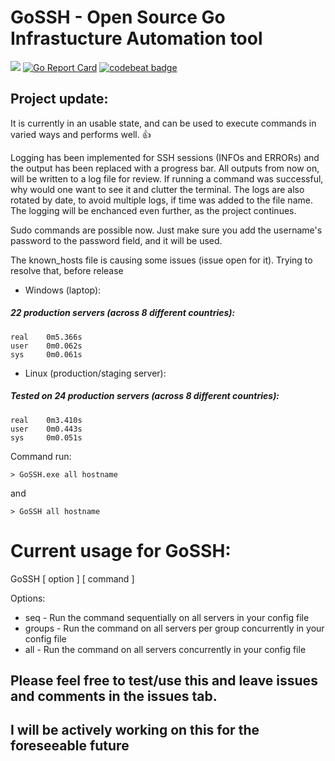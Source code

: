 # GoSSH  -  Open Source Go Infrastucture Automation tool

![](https://github.com/Aponiatowski/GoSSH/workflows/GoSSH/badge.svg)     [![Go Report Card](https://goreportcard.com/badge/github.com/APoniatowski/GoSSH)](https://goreportcard.com/report/github.com/APoniatowski/GoSSH)   [![codebeat badge](https://codebeat.co/badges/e53dab58-a0df-4699-a4d6-cfe67fbd9b81)](https://codebeat.co/projects/github-com-aponiatowski-gossh-master)

## Project update:
It is currently in an usable state, and can be used to execute commands in varied ways and performs well. :+1:

Logging has been implemented for SSH sessions (INFOs and ERRORs) and the output has been replaced with a progress bar. All outputs from now on, will be 
written to a log file for review. If running a command was successful, why would one want to see it and clutter the terminal. 
The logs are also rotated by date, to avoid multiple logs, if time was added to the file name.
The logging will be enchanced even further, as the project continues.

Sudo commands are possible now. Just make sure you add the username's password to the password field, and it will be used.

The known_hosts file is causing some issues (issue open for it). Trying to resolve that, before release

* Windows (laptop):
##### 22 production servers (across 8 different countries):

```
real    0m5.366s
user    0m0.062s
sys     0m0.061s
```

* Linux (production/staging server):
##### Tested on 24 production servers (across 8 different countries):

```
real    0m3.410s
user    0m0.443s
sys     0m0.051s
```

Command run:

```> GoSSH.exe all hostname```

and

```> GoSSH all hostname```



# Current usage for GoSSH:
GoSSH [ option ] [ command ]

Options:
* seq           - Run the command sequentially on all servers in your config file
* groups        - Run the command on all servers per group concurrently in your config file
* all           - Run the command on all servers concurrently in your config file

## Please feel free to test/use this and leave issues and comments in the issues tab.
## I will be actively working on this for the foreseeable future
